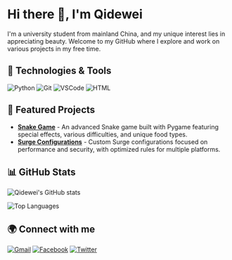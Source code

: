 # Hi there 👋, I'm Qidewei

I'm a university student from mainland China, and my unique interest lies in appreciating beauty. Welcome to my GitHub where I explore and work on various projects in my free time.

## 🔧 Technologies & Tools

![Python](https://img.shields.io/badge/Python-3776AB?style=for-the-badge&logo=python&logoColor=white)
![Git](https://img.shields.io/badge/Git-F05032?style=for-the-badge&logo=git&logoColor=white)
![VSCode](https://img.shields.io/badge/VSCode-0078d7?style=for-the-badge&logo=visual-studio-code&logoColor=white)
![HTML](https://img.shields.io/badge/HTML-E34F26?style=for-the-badge&logo=html5&logoColor=white)

## 🚀 Featured Projects

- [**Snake Game**](https://github.com/your-repo/snake-game) - An advanced Snake game built with Pygame featuring special effects, various difficulties, and unique food types.
- [**Surge Configurations**](https://github.com/your-repo/surge-config) - Custom Surge configurations focused on performance and security, with optimized rules for multiple platforms.

## 📊 GitHub Stats

![Qidewei's GitHub stats](https://github-readme-stats.vercel.app/api?username=yourusername&show_icons=true&theme=radical)

![Top Languages](https://github-readme-stats.vercel.app/api/top-langs/?username=yourusername&layout=compact&theme=radical)

## 🌍 Connect with me

[![Gmail](https://img.shields.io/badge/Gmail-D14836?style=for-the-badge&logo=gmail&logoColor=white)](mailto:qidewei2004@gmail.com)
[![Facebook](https://img.shields.io/badge/Facebook-1877F2?style=for-the-badge&logo=facebook&logoColor=white)](https://www.facebook.com/dewei2004?mibextid=LQQJ4d)
[![Twitter](https://img.shields.io/badge/Twitter-1DA1F2?style=for-the-badge&logo=twitter&logoColor=white)](https://x.com/qidewei2004)




